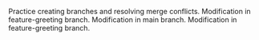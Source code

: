 Practice creating branches and resolving merge conflicts.
Modification in feature-greeting branch.
Modification in main branch.
Modification in feature-greeting branch.
